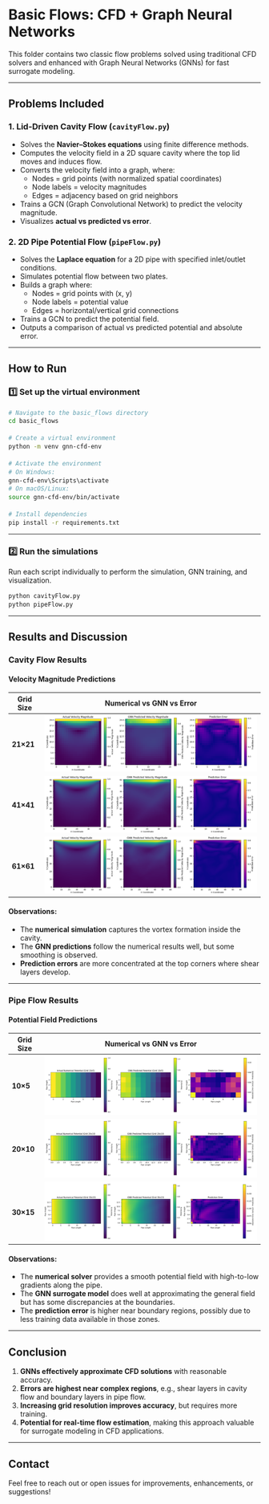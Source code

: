 # Basic Flows: CFD + Graph Neural Networks

This folder contains two classic flow problems solved using traditional CFD solvers and enhanced with Graph Neural Networks (GNNs) for fast surrogate modeling.

---

## Problems Included

### 1. Lid-Driven Cavity Flow (`cavityFlow.py`)
- Solves the **Navier–Stokes equations** using finite difference methods.
- Computes the velocity field in a 2D square cavity where the top lid moves and induces flow.
- Converts the velocity field into a graph, where:
  - Nodes = grid points (with normalized spatial coordinates)
  - Node labels = velocity magnitudes
  - Edges = adjacency based on grid neighbors
- Trains a GCN (Graph Convolutional Network) to predict the velocity magnitude.
- Visualizes **actual vs predicted vs error**.

### 2. 2D Pipe Potential Flow (`pipeFlow.py`)
- Solves the **Laplace equation** for a 2D pipe with specified inlet/outlet conditions.
- Simulates potential flow between two plates.
- Builds a graph where:
  - Nodes = grid points with (x, y)
  - Node labels = potential value
  - Edges = horizontal/vertical grid connections
- Trains a GCN to predict the potential field.
- Outputs a comparison of actual vs predicted potential and absolute error.

---


## How to Run

### 1️⃣ **Set up the virtual environment**
```bash
# Navigate to the basic_flows directory
cd basic_flows

# Create a virtual environment
python -m venv gnn-cfd-env

# Activate the environment
# On Windows:
gnn-cfd-env\Scripts\activate
# On macOS/Linux:
source gnn-cfd-env/bin/activate

# Install dependencies
pip install -r requirements.txt
```

---

### 2️⃣ **Run the simulations**
Run each script individually to perform the simulation, GNN training, and visualization.

```bash
python cavityFlow.py
python pipeFlow.py
```

---

## Results and Discussion

### **Cavity Flow Results**
#### Velocity Magnitude Predictions

| Grid Size | Numerical vs GNN vs Error |
|-----------|---------------------------|
| **21×21** | ![Cavity 21x21](results/cavity_flow_21x21.png) |
| **41×41** | ![Cavity 41x41](results/cavity_flow_41x41.png) |
| **61×61** | ![Cavity 61x61](results/cavity_flow_61x61.png) |

#### **Observations:**
- The **numerical simulation** captures the vortex formation inside the cavity.
- The **GNN predictions** follow the numerical results well, but some smoothing is observed.
- **Prediction errors** are more concentrated at the top corners where shear layers develop.

---

### **Pipe Flow Results**
#### Potential Field Predictions

| Grid Size | Numerical vs GNN vs Error |
|-----------|---------------------------|
| **10×5** | ![Pipe 10x5](results/pipe_flow_comparison_10x5.png) |
| **20×10** | ![Pipe 20x10](results/pipe_flow_comparison_20x10.png) |
| **30×15** | ![Pipe 30x15](results/pipe_flow_comparison_30x15.png) |


#### **Observations:**
- The **numerical solver** provides a smooth potential field with high-to-low gradients along the pipe.
- The **GNN surrogate model** does well at approximating the general field but has some discrepancies at the boundaries.
- The **prediction error** is higher near boundary regions, possibly due to less training data available in those zones.

---

## **Conclusion**
1. **GNNs effectively approximate CFD solutions** with reasonable accuracy.
2. **Errors are highest near complex regions**, e.g., shear layers in cavity flow and boundary layers in pipe flow.
3. **Increasing grid resolution improves accuracy**, but requires more training.
4. **Potential for real-time flow estimation**, making this approach valuable for surrogate modeling in CFD applications.

---

## Contact

Feel free to reach out or open issues for improvements, enhancements, or suggestions!



